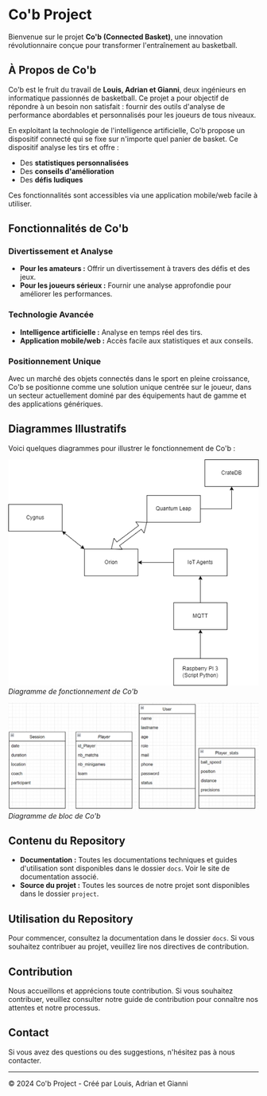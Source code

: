 # Co'b Project

Bienvenue sur le projet **Co'b (Connected Basket)**, une innovation révolutionnaire conçue pour transformer l'entraînement au basketball.

## À Propos de Co'b

Co'b est le fruit du travail de **Louis, Adrian et Gianni**, deux ingénieurs en informatique passionnés de basketball. Ce projet a pour objectif de répondre à un besoin non satisfait : fournir des outils d'analyse de performance abordables et personnalisés pour les joueurs de tous niveaux.

En exploitant la technologie de l'intelligence artificielle, Co'b propose un dispositif connecté qui se fixe sur n'importe quel panier de basket. Ce dispositif analyse les tirs et offre :

- Des **statistiques personnalisées**
- Des **conseils d'amélioration**
- Des **défis ludiques**

Ces fonctionnalités sont accessibles via une application mobile/web facile à utiliser.

## Fonctionnalités de Co'b

### Divertissement et Analyse
- **Pour les amateurs :** Offrir un divertissement à travers des défis et des jeux.
- **Pour les joueurs sérieux :** Fournir une analyse approfondie pour améliorer les performances.

### Technologie Avancée
- **Intelligence artificielle :** Analyse en temps réel des tirs.
- **Application mobile/web :** Accès facile aux statistiques et aux conseils.

### Positionnement Unique
Avec un marché des objets connectés dans le sport en pleine croissance, Co'b se positionne comme une solution unique centrée sur le joueur, dans un secteur actuellement dominé par des équipements haut de gamme et des applications génériques.

## Diagrammes Illustratifs

Voici quelques diagrammes pour illustrer le fonctionnement de Co'b :

![Diagramme de fonctionnement](https://github.com/GianniDbcqt/ProjetS8/blob/main/docs/images/Diagramme_sans_nom.drawio_1.png)
*Diagramme de fonctionnement de Co'b*

![Diagramme de bloc](https://github.com/GianniDbcqt/ProjetS8/blob/main/docs/images/diagramme%20de%20bloc.png)
*Diagramme de bloc de Co'b*

## Contenu du Repository

- **Documentation :** Toutes les documentations techniques et guides d'utilisation sont disponibles dans le dossier `docs`. Voir le site de documentation associé.
- **Source du projet :** Toutes les sources de notre projet sont disponibles dans le dossier `project`.

## Utilisation du Repository

Pour commencer, consultez la documentation dans le dossier `docs`. Si vous souhaitez contribuer au projet, veuillez lire nos directives de contribution.

## Contribution

Nous accueillons et apprécions toute contribution. Si vous souhaitez contribuer, veuillez consulter notre guide de contribution pour connaître nos attentes et notre processus.

## Contact

Si vous avez des questions ou des suggestions, n'hésitez pas à nous contacter.

---

&copy; 2024 Co'b Project - Créé par Louis, Adrian et Gianni
